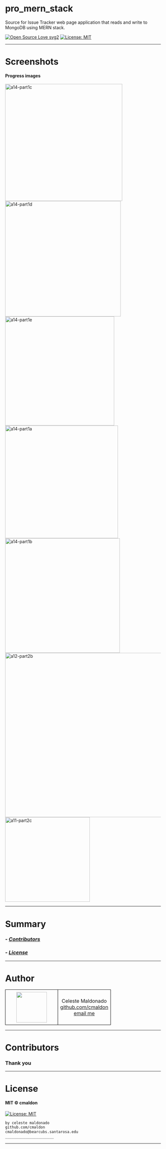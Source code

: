 # pro_mern_stack
Source for Issue Tracker web page application that reads and write to MongoDB using MERN stack.

[![Open Source Love svg2](https://badges.frapsoft.com/os/v2/open-source.svg?v=103)](https://github.com/ellerbrock/open-source-badges/)
[![License: MIT](https://img.shields.io/badge/License-MIT-yellow.svg)](https://opensource.org/licenses/MIT)
<!-- <img src="assets/NNNNNNNNNNNNN" width="400"> -->
<!-- <h2 align="center">____________________</h2> -->

<!-- <h4 align="center">________________________</h4> -->

----


# Screenshots
#### Progress images
<img width="379" alt="a14-part1c" src="https://user-images.githubusercontent.com/69225402/117378356-18386100-ae8a-11eb-979a-2299a3a0cff0.png">

<img width="374" alt="a14-part1d" src="https://user-images.githubusercontent.com/69225402/117378357-18d0f780-ae8a-11eb-957a-a00d96718995.png">

<img width="353" alt="a14-part1e" src="https://user-images.githubusercontent.com/69225402/117378257-e0311e00-ae89-11eb-89e8-986d7143d1a6.png">

<img width="365" alt="a14-part1a" src="https://user-images.githubusercontent.com/69225402/117378310-fb9c2900-ae89-11eb-914f-c99bb0f6e97e.png">

<img width="371" alt="a14-part1b" src="https://user-images.githubusercontent.com/69225402/117378355-18386100-ae8a-11eb-901e-9e6e577574ae.png">

<img width="532" alt="a12-part2b" src="https://user-images.githubusercontent.com/69225402/117089912-b3ef9300-ad0b-11eb-8f72-e5a49c4d51f1.png">

<img width="274" alt="a11-part2c" src="https://user-images.githubusercontent.com/69225402/117089926-be119180-ad0b-11eb-9c1f-38fe074d7210.png">

----

# Summary
### -  *[Contributors](#Contributors)*
### -  *[License](#License)*

----


# Author
<table class="example1" style="background-color:transparent;border-collapse:collapse; amrgin:auto;">
  <tr>
    <td style="border:1px solid black;padding:7px;width:50%;text-align:center;">
      <image src="https://contrib.rocks/image?repo=cmaldon/pro_mern_stack" height="99px" width="99px"></image></td>
    <td style="border:1px solid black;padding:7px;width:50%;text-align:center;">Celeste Maldonado<br>
      <a href="https://github.com/cmaldon">github.com/cmaldon</a><br>
     <a href="mailto: cmaldonado@bearcubs.santarosa.edu">email me</a></td>
  </tr>
</table>

----


# Contributors

<h3>Thank you</h3>

----


# License
#### MIT © cmaldon
[![License: MIT](https://img.shields.io/badge/License-MIT-yellow.svg)](https://opensource.org/licenses/MIT)
```bash
by celeste maldonado
github.com/cmaldon
cmaldonado@bearcubs.santarosa.edu
______________________
``` 

----
